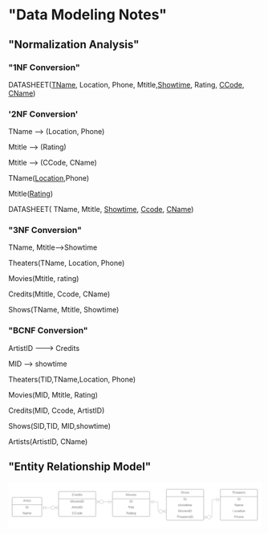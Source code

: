 # "Data Modeling Notes"

## "Normalization Analysis"

### "1NF Conversion"
DATASHEET(<u>TName</u>, Location, Phone, Mtitle,<u>Showtime</u>, Rating, <u>CCode</u>, <u>CName</u>)

### '2NF Conversion'
TName --> (Location, Phone)

Mtitle --> (Rating)

Mtitle --> (CCode, CName)

TName(<u>Location</u>,Phone)

Mtitle(<u>Rating</u>)

DATASHEET( TName, Mtitle, <u>Showtime</u>, <u>Ccode</u>, <u>CName</u>)


### "3NF Conversion"
TName, Mtitle-->Showtime

Theaters(TName, Location, Phone)

Movies(Mtitle, rating)

Credits(Mtitle, Ccode, CName)

Shows(TName, Mtitle, Showtime)


### "BCNF Conversion"
ArtistID ---> Credits

MID --> showtime


Theaters(TID,TName,Location, Phone)

Movies(MID, Mtitle, Rating)

Credits(MID, Ccode, ArtistID)

Shows(SID,TID, MID,showtime)

Artists(ArtistID, CName)

## "Entity Relationship Model"
![Image of ERD](MoviesTonightERD.png)
